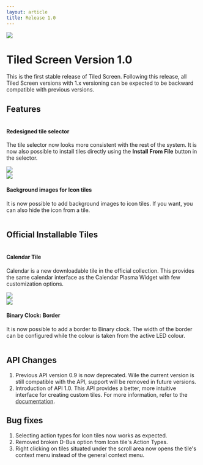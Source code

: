 ```yaml
---
layout: article
title: Release 1.0
---
```


<img class="background" src="/assets/images/article-front.png" />

# Tiled Screen Version 1.0

This is the first stable release of Tiled Screen. Following this release, all Tiled Screen versions with 1.x versioning can be expected to be backward compatible with previous versions.

## Features

<div class="tile rounded blue">
    <div class="grid x2 adaptive stretch-width">
        <div class="flex column spaced">
            <h4> Redesigned tile selector </h4>
            <p> The tile selector now looks more consistent with the rest of the system. It is now also possible to install tiles directly using the <b>Install From File</b> button in the selector.</p>
        </div>
        <img src="/assets/images/v1-tile-menu.png" />
    </div>
</div>

<div class="tile rounded">
    <div class="grid x2 adaptive stretch-width">
        <img src="/assets/images/v1-backed-tiles.png" />
        <div class="flex column spaced">
            <h4> Background images for Icon tiles </h4>
            <p> It is now possible to add background images to icon tiles. If you want, you can also hide the icon from a tile.</p>
        </div>
    </div>
</div>

## Official Installable Tiles

<div class="tile rounded brown">
    <div class="grid x2 adaptive stretch-width">
        <div class="flex column spaced">
            <h4> Calendar Tile </h4>
            <p> Calendar is a new downloadable tile in the official collection. This provides the same calendar interface as the Calendar Plasma Widget with few customization options.</p>
        </div>
        <img src="/assets/images/v1-calendar.png" />
    </div>
</div>

<div class="tile rounded">
    <div class="grid x2 adaptive stretch-width">
        <img src="/assets/images/v1-outlined-binaryclock.png" />
        <div class="flex column spaced">
            <h4> Binary Clock: Border </h4>
            <p> It is now possible to add a border to Binary clock. The width of the border can be configured while the colour is taken from the active LED colour. </p>
        </div>
    </div>
</div>

## API Changes

1. Previous API version 0.9 is now deprecated. Wile the current version is still compatible with the API, support will be removed in future versions.
1. Introduction of API 1.0. This API provides a better, more intuitive interface for creating custom tiles. For more information, refer to the [documentation](/docs).

## Bug fixes

1. Selecting action types for Icon tiles now works as expected.
1. Removed broken D-Bus option from Icon tile's Action Types.
1. Right clicking on tiles situated under the scroll area now opens the tile's context menu instead of the general context menu.
